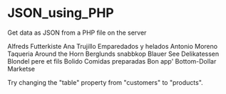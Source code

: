 # JSON_using_PHP
Get data as JSON from a PHP file on the server

Alfreds Futterkiste
Ana Trujillo Emparedados y helados
Antonio Moreno Taqueria
Around the Horn
Berglunds snabbkop
Blauer See Delikatessen
Blondel pere et fils
Bolido Comidas preparadas
Bon app'
Bottom-Dollar Marketse

Try changing the "table" property from "customers" to "products".
